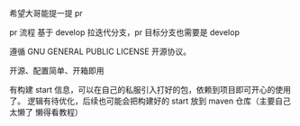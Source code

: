 希望大哥能提一提 pr 

pr 流程 基于 develop 拉迭代分支，pr 目标分支也需要是 develop

遵循 GNU GENERAL PUBLIC LICENSE 开源协议。

开源、配置简单、开箱即用

有构建 start 信息，可以在自己的私服引入打好的包，依赖到项目即可开心的使用了。
逻辑有待优化，后续也可能会把构建好的 start 放到 maven 仓库（主要自己太懒了 懒得看教程）
